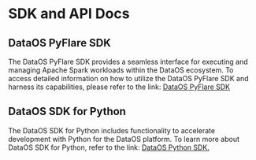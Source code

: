 # SDK and API Docs

## DataOS PyFlare SDK

The DataOS PyFlare SDK provides a seamless interface for executing and managing Apache Spark workloads within the DataOS ecosystem. To access detailed information on how to utilize the DataOS PyFlare SDK and harness its capabilities, please refer to the link: [DataOS PyFlare SDK](./api_docs/dataos_pyflare_sdk.md)

## DataOS SDK for Python

The DataOS SDK for Python includes functionality to accelerate development with Python for the DataOS platform. To learn more about DataOS SDK for Python, refer to the link: [DataOS Python SDK.](./api_docs/dataos_python_sdk.md)



